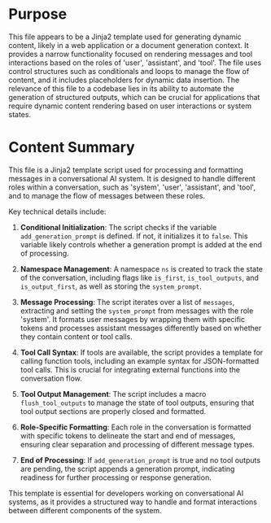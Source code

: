 # Purpose
This file appears to be a Jinja2 template used for generating dynamic content, likely in a web application or a document generation context. It provides a narrow functionality focused on rendering messages and tool interactions based on the roles of 'user', 'assistant', and 'tool'. The file uses control structures such as conditionals and loops to manage the flow of content, and it includes placeholders for dynamic data insertion. The relevance of this file to a codebase lies in its ability to automate the generation of structured outputs, which can be crucial for applications that require dynamic content rendering based on user interactions or system states.
# Content Summary
This file is a Jinja2 template script used for processing and formatting messages in a conversational AI system. It is designed to handle different roles within a conversation, such as 'system', 'user', 'assistant', and 'tool', and to manage the flow of messages between these roles. 

Key technical details include:

1. **Conditional Initialization**: The script checks if the variable `add_generation_prompt` is defined. If not, it initializes it to `false`. This variable likely controls whether a generation prompt is added at the end of processing.

2. **Namespace Management**: A namespace `ns` is created to track the state of the conversation, including flags like `is_first`, `is_tool_outputs`, and `is_output_first`, as well as storing the `system_prompt`.

3. **Message Processing**: The script iterates over a list of `messages`, extracting and setting the `system_prompt` from messages with the role 'system'. It formats user messages by wrapping them with specific tokens and processes assistant messages differently based on whether they contain content or tool calls.

4. **Tool Call Syntax**: If tools are available, the script provides a template for calling function tools, including an example syntax for JSON-formatted tool calls. This is crucial for integrating external functions into the conversation flow.

5. **Tool Output Management**: The script includes a macro `flush_tool_outputs` to manage the state of tool outputs, ensuring that tool output sections are properly closed and formatted.

6. **Role-Specific Formatting**: Each role in the conversation is formatted with specific tokens to delineate the start and end of messages, ensuring clear separation and processing of different message types.

7. **End of Processing**: If `add_generation_prompt` is true and no tool outputs are pending, the script appends a generation prompt, indicating readiness for further processing or response generation.

This template is essential for developers working on conversational AI systems, as it provides a structured way to handle and format interactions between different components of the system.
